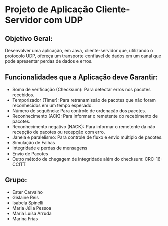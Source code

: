 #  Projeto de Aplicação Cliente-Servidor com UDP
## Objetivo Geral:
Desenvolver uma aplicação, em Java, cliente-servidor que, utilizando o protocolo UDP, ofereça um transporte confiável de dados em um canal que pode apresentar perdas de dados e erros.

## Funcionalidades que a Aplicação deve Garantir: 
- Soma de verificação (Checksum): Para detectar erros nos pacotes recebidos.
- Temporizador (Timer): Para retransmissão de pacotes que não foram reconhecidos em um tempo esperado.
- Número de sequência: Para controle de ordenação dos pacotes.
- Reconhecimento (ACK): Para informar o remetente do recebimento de pacotes.
- Reconhecimento negativo (NACK): Para informar o remetente da não recepção de pacotes ou recepção com erro.
- Janela e paralelismo: Para controle de fluxo e envio múltiplo de pacotes.
- Simulação de Falhas
- Integridade e perdas de mensagens
- Envio de Pacotes
- Outro método de chegagem de integridade além do checksum: CRC-16-CCITT 


## Grupo:
- Ester Carvalho
- Gislaine Reis
- Isabela Spinelli
- Maria Júlia Pessoa
- Maria Luísa Arruda
- Marina Frias
